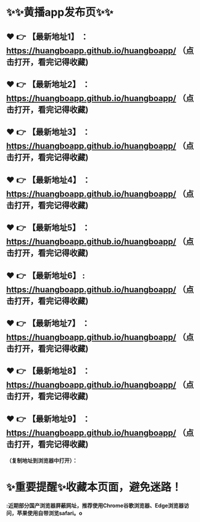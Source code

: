 # :sparkles::sparkles:黄播app发布页:sparkles::sparkles:

 :heart: :point_right: 【最新地址1】 ：https://huangboapp.github.io/huangboapp/   （点击打开，看完记得收藏)
 ------
 :heart: :point_right: 【最新地址2】 ：https://huangboapp.github.io/huangboapp/   （点击打开，看完记得收藏)
 ------
 :heart: :point_right: 【最新地址3】 ：https://huangboapp.github.io/huangboapp/   （点击打开，看完记得收藏)
 ------
 :heart: :point_right: 【最新地址4】 ：https://huangboapp.github.io/huangboapp/   （点击打开，看完记得收藏)
 ------
 :heart: :point_right: 【最新地址5】 ：https://huangboapp.github.io/huangboapp/   （点击打开，看完记得收藏)
 ------
 :heart: :point_right: 【最新地址6】 : https://huangboapp.github.io/huangboapp/  （点击打开，看完记得收藏)
 ------
 :heart: :point_right: 【最新地址7】 ：https://huangboapp.github.io/huangboapp/   （点击打开，看完记得收藏)
 ------
 :heart: :point_right: 【最新地址8】 ：https://huangboapp.github.io/huangboapp/   （点击打开，看完记得收藏)
 ------
 :heart: :point_right: 【最新地址9】 ：https://huangboapp.github.io/huangboapp/   （点击打开，看完记得收藏)
  ------

  
#### （复制地址到浏览器中打开）：
# :sparkles:重要提醒:sparkles:收藏本页面，避免迷路！
#### :近期部分国产浏览器屏蔽网址，推荐使用Chrome谷歌浏览器、Edge浏览器访问，苹果使用自带浏览safari。o
